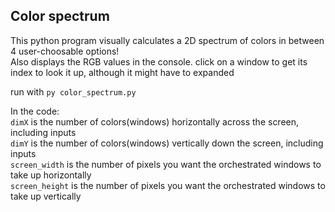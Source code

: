 ## Color spectrum  

This python program visually calculates a 2D spectrum of colors in between 4 user-choosable options!  
Also displays the RGB values in the console. click on a window to get its index to look it up, although it might have to expanded


run with `py color_spectrum.py`  

In the code:  
`dimX` is the number of colors(windows) horizontally across the screen, including inputs  
`dimY` is the number of colors(windows) vertically down the screen, including inputs  
`screen_width` is the number of pixels you want the orchestrated windows to take up horizontally  
`screen_height` is the number of pixels you want the orchestrated windows to take up vertically  
